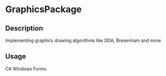 # GraphicsPackage

## Description
Implementing graphics drawing algorithms like DDA, Bresenham and more

## Usage
C# Windows Forms
